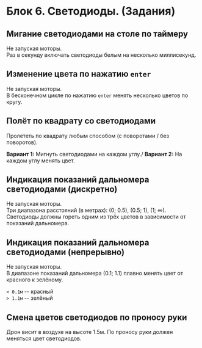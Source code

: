 # Блок 6. Светодиоды. (Задания)

## Мигание светодиодами на столе по таймеру

Не запуская моторы.\
Раз в секунду включать светодиоды белым на несколько миллисекунд.

## Изменение цвета по нажатию `enter`

Не запуская моторы.\
В бесконечном цикле по нажатию `enter` менять несколько цветов по кругу.

## Полёт по квадрату со светодиодами

Пролететь по квадрату любым способом (с поворотами / без поворотов).

**Вариант 1:** Мигнуть светодиодами на каждом углу./
**Вариант 2:** На каждом углу менять цвет.

## Индикация показаний дальномера светодиодами (дискретно)

Не запуская моторы.\
Три диапазона расстояний (в метрах): (0; 0.5), (0.5; 1), (1; ∞). Светодиоды должны гореть одним из трёх цветов в зависимости от показаний дальномера.

## Индикация показаний дальномера светодиодами (непрерывно)

Не запуская моторы.\
В диапазоне показаний дальномера (0.1; 1.1) плавно менять цвет от красного к зелёному.

`< 0.1м` -- красный\
`> 1.1м` -- зелёный

## Смена цветов светодиодов по проносу руки

Дрон висит в воздухе на высоте 1.5м. По проносу руки должен меняться цвет светодиодов.
